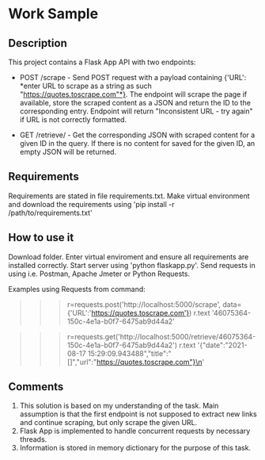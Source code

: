# Work Sample
## Description
This project contains a Flask App API with two endpoints:
* POST /scrape - Send POST request with a payload containing {'URL': *enter URL to scrape as a string as such "https://quotes.toscrape.com"*}. The endpoint will scrape the page if available, store the scraped content as a JSON and return the ID to the corresponding entry. Endpoint will return "Inconsistent URL - try again" if URL is not correctly formatted.

* GET /retrieve/<ID> - Get the corresponding JSON with scraped content for a given ID in the query. If there is no content for saved for the given ID, an empty JSON will be returned.

## Requirements
Requirements are stated in file requirements.txt. Make virtual environment and download the requirements using 'pip install -r /path/to/requirements.txt'

## How to use it
Download folder. Enter virtual enviroment and ensure all requirements are installed correctly. Start server using 'python flaskapp.py'. Send requests in using i.e. Postman, Apache Jmeter or Python Requests. 

Examples using Requests from command:

>>> r=requests.post('http://localhost:5000/scrape', data={'URL':'https://quotes.toscrape.com'})
>>> r.text
'46075364-150c-4e1a-b0f7-6475ab9d44a2'

>>> r=requests.get('http://localhost:5000/retrieve/46075364-150c-4e1a-b0f7-6475ab9d44a2')
>>> r.text
'{"date":"2021-08-17 15:29:09.943488","title":"[<title>Quotes to Scrape</title>]","url":"https://quotes.toscrape.com"}\n'


## Comments
1. This solution is based on my understanding of the task. Main assumption is that the first endpoint is not supposed to extract new links and continue scraping, but only scrape the given URL. 
2. Flask App is implemented to handle concurrent requests by necessary threads. 
3. Information is stored in memory dictionary for the purpose of this task.